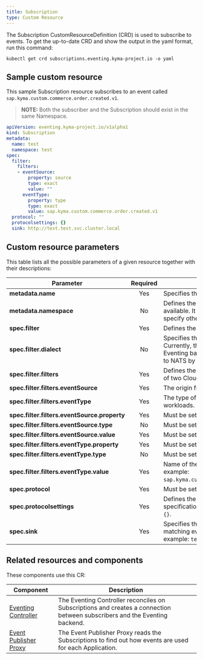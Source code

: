 ```yaml
---
title: Subscription
type: Custom Resource
---
```


The Subscription CustomResourceDefinition (CRD) is used to subscribe to events. To get the up-to-date CRD and show the output in the yaml format, run this command:

`kubectl get crd subscriptions.eventing.kyma-project.io -o yaml`

## Sample custom resource

This sample Subscription resource subscribes to an event called `sap.kyma.custom.commerce.order.created.v1`.

> **NOTE:** Both the subscriber and the Subscription should exist in the same Namespace.

```yaml
apiVersion: eventing.kyma-project.io/v1alpha1
kind: Subscription
metadata:
  name: test
  namespace: test
spec:
  filter:
    filters:
    - eventSource:
        property: source
        type: exact
        value: ""
      eventType:
        property: type
        type: exact
        value: sap.kyma.custom.commerce.order.created.v1
  protocol: ""
  protocolsettings: {}
  sink: http://test.test.svc.cluster.local
```

## Custom resource parameters

This table lists all the possible parameters of a given resource together with their descriptions:

| Parameter   | Required |  Description |
|-------------|:---------:|--------------|
| **metadata.name** | Yes | Specifies the name of the CR. |
| **metadata.namespace** | No | Defines the Namespace in which the CR is available. It is set to `default` unless your specify otherwise. |
| **spec.filter** | Yes | Defines the list of filters. |
| **spec.filter.dialect** | No | Specifies the preferred Eventing backend. Currently, the capability to switch between Eventing backends is not available. It is set to NATS by default. |
| **spec.filter.filters** | Yes | Defines the filter element as a combination of two Cloud Event filter elements. |
| **spec.filter.filters.eventSource** | Yes | The origin from which events are published. |
| **spec.filter.filters.eventType** | Yes | The type of events used to trigger workloads. |
| **spec.filter.filters.eventSource.property** | Yes | Must be set to `source`. |
| **spec.filter.filters.eventSource.type** | No | Must be set to `exact`. |
| **spec.filter.filters.eventSource.value** | Yes | Must be set to `""` for the NATS backend. |
| **spec.filter.filters.eventType.property** | Yes | Must be set to `type`. |
| **spec.filter.filters.eventType.type** | No | Must be set to `exact`. |
| **spec.filter.filters.eventType.value** | Yes | Name of the event being subscribed to, for example: `sap.kyma.custom.commerce.order.created.v1`. |
| **spec.protocol** | Yes | Must be set to `""`. |
| **spec.protocolsettings** | Yes | Defines the Cloud Event protocol setting specification implementation. Must be set to `{}`. |
| **spec.sink** | Yes | Specifies the HTTP endpoint where matching events should be sent to, for example: `test.test.svc.cluster.local`.  |

## Related resources and components

These components use this CR:

| Component   |   Description |
|-------------|---------------|
| [Eventing Controller](#architecture-architecture-eventing-controller) | The Eventing Controller reconciles on Subscriptions and creates a connection between subscribers and the Eventing backend. |
| [Event Publisher Proxy](#architecture-architecture-event-publisher-proxy) | The Event Publisher Proxy reads the Subscriptions to find out how events are used for each Application. |